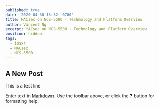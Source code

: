 ```yaml
---
published: true
date: '2020-04-30 13:52 -0700'
title: MACsec on NCS-5500 - Technology and Platform Overview
author: Vincent Ng
excerpt: MACsec on NCS-5500 - Technology and Platform Overview
position: hidden
tags:
  - iosxr
  - MACsec
  - NCS-5500
---
```

## A New Post

This is a test line


Enter text in [Markdown](http://daringfireball.net/projects/markdown/). Use the toolbar above, or click the **?** button for formatting help.
